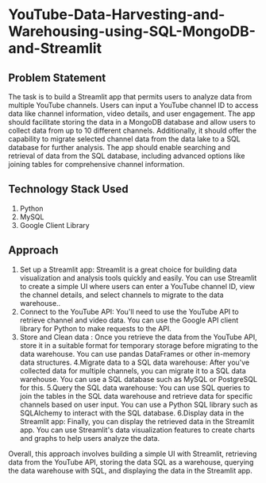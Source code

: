 # YouTube-Data-Harvesting-and-Warehousing-using-SQL-MongoDB-and-Streamlit

## Problem Statement 
The task is to build a Streamlit app that permits users to analyze data from multiple YouTube channels. Users can input a YouTube channel ID to access data like channel information, video details, and user engagement. The app should facilitate storing the data in a MongoDB database and allow users to collect data from up to 10 different channels. Additionally, it should offer the capability to migrate selected channel data from the data lake to a SQL database for further analysis. The app should enable searching and retrieval of data from the SQL database, including advanced options like joining tables for comprehensive channel information.

## Technology Stack Used
1. Python
2. MySQL
3. Google Client Library 

## Approach

1. Set up a Streamlit app: Streamlit is a great choice for building data visualization and analysis tools quickly and easily. You can use Streamlit to create a simple UI where users can enter a YouTube channel ID, view the channel details, and select channels to migrate to the data warehouse..
2. Connect to the YouTube API: You'll need to use the YouTube API to retrieve channel and video data. You can use the Google API client library for Python to make requests to the API. 
3. Store and Clean data : Once you retrieve the data from the YouTube API, store it in a suitable format for temporary storage before migrating to the data warehouse. You can use pandas DataFrames or other in-memory data structures.
4.Migrate data to a SQL data warehouse: After you've collected data for multiple channels, you can migrate it to a SQL data warehouse. You can use a SQL database such as MySQL or PostgreSQL for this.
5.Query the SQL data warehouse: You can use SQL queries to join the tables in the SQL data warehouse and retrieve data for specific channels based on user input. You can use a Python SQL library such as SQLAlchemy to interact with the SQL database.
6.Display data in the Streamlit app: Finally, you can display the retrieved data in the Streamlit app. You can use Streamlit's data visualization features to create charts and graphs to help users analyze the data.

Overall, this approach involves building a simple UI with Streamlit, retrieving data from the YouTube API, storing the data SQL as a warehouse, querying the data warehouse with SQL, and displaying the data in the Streamlit app.
